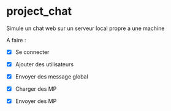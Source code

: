 # project_chat
Simule un chat web sur un serveur local propre a une machine 

A faire :


- [x] Se connecter


- [X] Ajouter des utilisateurs


- [X] Envoyer des message global 


- [X] Charger des MP


- [X] Envoyer des MP 
